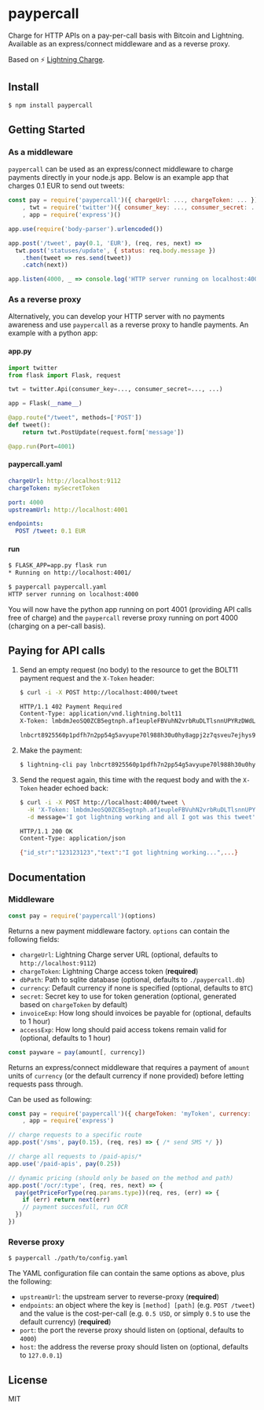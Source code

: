 # paypercall

Charge for HTTP APIs on a pay-per-call basis with Bitcoin and Lightning. Available as an express/connect middleware and as a reverse proxy.

Based on :zap: [Lightning Charge](https://github.com/ElementsProject/lightning-charge).

## Install

```bash
$ npm install paypercall
```

## Getting Started

### As a middleware

`paypercall` can be used as an express/connect middleware to charge payments directly in your node.js app.
Below is an example app that charges 0.1 EUR to send out tweets:

```js
const pay = require('paypercall')({ chargeUrl: ..., chargeToken: ... })
    , twt = require('twitter')({ consumer_key: ..., consumer_secret: ..., ... })
    , app = require('express')()

app.use(require('body-parser').urlencoded())

app.post('/tweet', pay(0.1, 'EUR'), (req, res, next) =>
  twt.post('statuses/update', { status: req.body.message })
    .then(tweet => res.send(tweet))
    .catch(next))

app.listen(4000, _ => console.log('HTTP server running on localhost:4000'))
```

### As a reverse proxy

Alternatively, you can develop your HTTP server with no payments awareness
and use `paypercall` as a reverse proxy to handle payments.
An example with a python app:

#### app.py
```python
import twitter
from flask import Flask, request

twt = twitter.Api(consumer_key=..., consumer_secret=..., ...)

app = Flask(__name__)

@app.route("/tweet", methods=['POST'])
def tweet():
    return twt.PostUpdate(request.form['message'])

@app.run(Port=4001)
```

#### paypercall.yaml
```yaml
chargeUrl: http://localhost:9112
chargeToken: mySecretToken

port: 4000
upstreamUrl: http://localhost:4001

endpoints:
  POST /tweet: 0.1 EUR
```

#### run
```bash
$ FLASK_APP=app.py flask run
* Running on http://localhost:4001/

$ paypercall paypercall.yaml
HTTP server running on localhost:4000
```

You will now have the python app running on port 4001 (providing API calls free of charge)
and the `paypercall` reverse proxy running on port 4000 (charging on a per-call basis).

## Paying for API calls

1. Send an empty request (no body) to the resource to get the BOLT11 payment request and the `X-Token` header:

    ```bash
    $ curl -i -X POST http://localhost:4000/tweet

    HTTP/1.1 402 Payment Required
    Content-Type: application/vnd.lightning.bolt11
    X-Token: lmbdmJeoSQ0ZCB5egtnph.af1eupleFBVuhN2vrbRuDLTlsnnUPYRzDWdL5HtWykY

    lnbcrt8925560p1pdfh7n2pp54g5avyupe70l988h30u0hy8agpj2z7qsveu7ejhys97j98rgez0...
    ```

2. Make the payment:

    ```bash
    $ lightning-cli pay lnbcrt8925560p1pdfh7n2pp54g5avyupe70l988h30u0hy8agpj2z7qsveu7ejhys97j98rgez0...
    ```

3. Send the request again, this time with the request body and with the `X-Token` header echoed back:

    ```bash
    $ curl -i -X POST http://localhost:4000/tweet \
      -H 'X-Token: lmbdmJeoSQ0ZCB5egtnph.af1eupleFBVuhN2vrbRuDLTlsnnUPYRzDWdL5HtWykY' \
      -d message='I got lightning working and all I got was this tweet'

    HTTP/1.1 200 OK
    Content-Type: application/json

    {"id_str":"123123123","text":"I got lightning working...",...}
    ```

## Documentation

### Middleware

```js
const pay = require('paypercall')(options)
```

Returns a new payment middleware factory. `options` can contain the following fields:

- `chargeUrl`: Lightning Charge server URL (optional, defaults to `http://localhost:9112`)
- `chargeToken`: Lightning Charge access token (**required**)
- `dbPath`: Path to sqlite database (optional, defaults to `./paypercall.db`)
- `currency`: Default currency if none is specified (optional, defaults to `BTC`)
- `secret`: Secret key to use for token generation (optional, generated based on `chargeToken` by default)
- `invoiceExp`: How long should invoices be payable for (optional, defaults to 1 hour)
- `accessExp`: How long should paid access tokens remain valid for (optional, defaults to 1 hour)

```js
const payware = pay(amount[, currency])
```

Returns an express/connect middleware that requires a payment of `amount` units of `currency`
(or the default currency if none provided) before letting requests pass through.

Can be used as following:

```js
const pay = require('paypercall')({ chargeToken: 'myToken', currency: 'EUR' })
    , app = require('express')

// charge requests to a specific route
app.post('/sms', pay(0.15), (req, res) => { /* send SMS */ })

// charge all requests to /paid-apis/*
app.use('/paid-apis', pay(0.25))

// dynamic pricing (should only be based on the method and path)
app.post('/ocr/:type', (req, res, next) => {
  pay(getPriceForType(req.params.type))(req, res, (err) => {
    if (err) return next(err)
    // payment succesfull, run OCR
  })
})
```

### Reverse proxy

```bash
$ paypercall ./path/to/config.yaml
```

The YAML configuration file can contain the same options as above,
plus the following:

- `upstreamUrl`: the upstream server to reverse-proxy (**required**)
- `endpoints`: an object where the key is `[method] [path]` (e.g. `POST /tweet`)
  and the value is the cost-per-call (e.g. `0.5 USD`, or simply `0.5` to use the default currency) (**required**)
- `port`: the port the reverse proxy should listen on (optional, defaults to `4000`)
- `host`: the address the reverse proxy should listen on (optional, defaults to `127.0.0.1`)

## License
MIT
